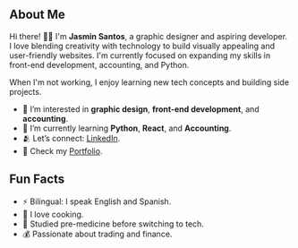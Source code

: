 ## About Me
Hi there! 👋🏼
I'm **Jasmin Santos**, a graphic designer and aspiring developer. I love blending creativity with technology to build visually appealing and user-friendly websites. I'm currently focused on expanding my skills in front-end development, accounting, and Python.  
  
When I'm not working, I enjoy learning new tech concepts and building side projects.  
  
- 👀 I’m interested in **graphic design**, **front-end development**, and **accounting**.  
- 🌱 I’m currently learning **Python**, **React**, and **Accounting**.  
- 🫂 Let’s connect: [LinkedIn](https://www.linkedin.com/in/jasmin-santos-70b343324).  
- 🌼 Check my [Portfolio](https://portfoliojasmin.netlify.app/).  

## Fun Facts
- ⚡ Bilingual: I speak English and Spanish.
- 🥑 I love cooking.
- 💉 Studied pre-medicine before switching to tech.
- 💰 Passionate about trading and finance.
